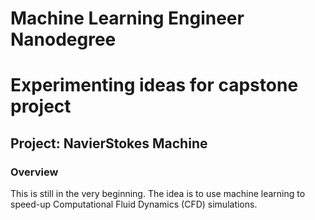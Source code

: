 # Machine Learning Engineer Nanodegree
# Experimenting ideas for capstone project
## Project: NavierStokes Machine

### Overview

This is still in the very beginning. The idea is to use machine learning to speed-up Computational Fluid Dynamics (CFD) simulations.
